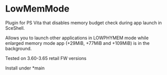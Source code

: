 # LowMemMode
Plugin for PS Vita that disables memory budget check during app launch in SceShell.

Allows you to launch other applications in LOWPHYMEM mode while enlarged memory mode app (+29MiB, +77MiB and +109MiB) is in the background.

Tested on 3.60-3.65 retail FW versions

Install under *main
